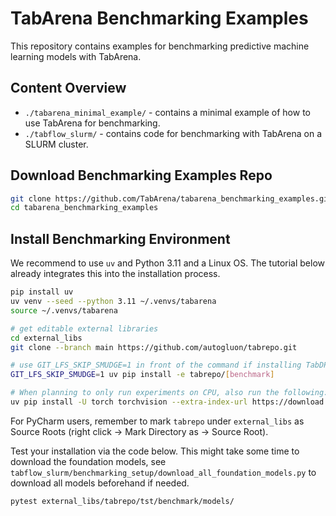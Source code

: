 # TabArena Benchmarking Examples

This repository contains examples for benchmarking predictive machine learning models with TabArena.

## Content Overview

* `./tabarena_minimal_example/` - contains a minimal example of how to use TabArena for benchmarking.
* `./tabflow_slurm/` - contains code for benchmarking with TabArena on a SLURM cluster.

## Download Benchmarking Examples Repo

```bash
git clone https://github.com/TabArena/tabarena_benchmarking_examples.git
cd tabarena_benchmarking_examples
```

## Install Benchmarking Environment

We recommend to use `uv` and Python 3.11 and a Linux OS. The tutorial below already integrates this into the installation process.

```bash
pip install uv
uv venv --seed --python 3.11 ~/.venvs/tabarena
source ~/.venvs/tabarena

# get editable external libraries
cd external_libs
git clone --branch main https://github.com/autogluon/tabrepo.git

# use GIT_LFS_SKIP_SMUDGE=1 in front of the command if installing TabDPT fails due to a broken LFS/pip setup
GIT_LFS_SKIP_SMUDGE=1 uv pip install -e tabrepo/[benchmark]

# When planning to only run experiments on CPU, also run the following:
uv pip install -U torch torchvision --extra-index-url https://download.pytorch.org/whl/cpu
```

For PyCharm users, remember to mark `tabrepo` under `external_libs` as Source Roots (right click
-> Mark Directory as -> Source Root).

Test your installation via the code below. This might take some time to download the foundation models, see `tabflow_slurm/benchmarking_setup/download_all_foundation_models.py` to download all models beforehand if needed.
```bash
pytest external_libs/tabrepo/tst/benchmark/models/
```
